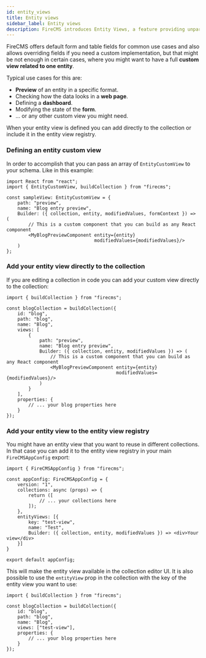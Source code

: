 ```yaml
---
id: entity_views
title: Entity views
sidebar_label: Entity views
description: FireCMS introduces Entity Views, a feature providing unparalleled flexibility for your custom content management needs. Whether you're creating previews, web page visualizations, dashboards, form alterations, or any distinctive view, FireCMS's Entity Custom Views cater to your unique requirements. Simply define your custom React component and integrate it within your entity collection schema as an 'EntityCustomView'. For broader applications, register the view in the entity view registry through `FireCMSAppConfig` to make it accessible across different collections. These custom entity views are fundamental elements, offering a granule layer of customization and enhancing your CMS's extensibility for diverse implementations.
---
```


FireCMS offers default form and table fields for common use cases and also allows
overriding fields if you need a custom implementation, but that might be not
enough in certain cases, where you might want to have a full **custom view related
to one entity**.

Typical use cases for this are:
- **Preview** of an entity in a specific format.
- Checking how the data looks in a **web page**.
- Defining a **dashboard**.
- Modifying the state of the **form**.
- ... or any other custom view you might need.

When your entity view is defined you can add directly to the collection
or include it in the entity view registry.


### Defining an entity custom view

In order to accomplish that you can pass an array of `EntityCustomView`
to your schema. Like in this example:

```tsx
import React from "react";
import { EntityCustomView, buildCollection } from "firecms";

const sampleView: EntityCustomView = {
    path: "preview",
    name: "Blog entry preview",
    Builder: ({ collection, entity, modifiedValues, formContext }) => (
        // This is a custom component that you can build as any React component
        <MyBlogPreviewComponent entity={entity}
                                modifiedValues={modifiedValues}/>
    )
};
```

### Add your entity view directly to the collection

If you are editing a collection in code you can add your custom view
directly to the collection:

```tsx
import { buildCollection } from "firecms";

const blogCollection = buildCollection({
    id: "blog",
    path: "blog",
    name: "Blog",
    views: [
        {
            path: "preview",
            name: "Blog entry preview",
            Builder: ({ collection, entity, modifiedValues }) => (
                // This is a custom component that you can build as any React component
                <MyBlogPreviewComponent entity={entity}
                                        modifiedValues={modifiedValues}/>
            )
        }
    ],
    properties: {
        // ... your blog properties here
    }
});
```

### Add your entity view to the entity view registry

You might have an entity view that you want to reuse in different collections.
In that case you can add it to the entity view registry in your 
main `FireCMSAppConfig` export:

```tsx
import { FireCMSAppConfig } from "firecms";

const appConfig: FireCMSAppConfig = {
    version: "1",
    collections: async (props) => {
        return ([
            // ... your collections here
        ]);
    },
    entityViews: [{
        key: "test-view",
        name: "Test",
        Builder: ({ collection, entity, modifiedValues }) => <div>Your view</div>
    }]
}

export default appConfig;
```

This will make the entity view available in the collection editor UI.
It is also possible to use the `entityView` prop in the collection
with the key of the entity view you want to use:

```tsx
import { buildCollection } from "firecms";

const blogCollection = buildCollection({
    id: "blog",
    path: "blog",
    name: "Blog",
    views: ["test-view"],
    properties: {
        // ... your blog properties here
    }
});

```

